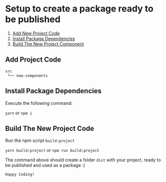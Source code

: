 # Setup to create a package ready to be published

1. [Add New Project Code](#add-project-code)
2. [Install Package Dependencies](#install-package-dependencies)
3. [Build The New Project Component](#build-the-new-feature-component)


## Add Project Code

```
src
 └── new-components
```


## Install Package Dependencies

Execute the following command:

`yarn` or `npm i`


## Build The New Project Code

Run the npm script `build:project`

`yarn build:project` or `npm run build:project`

The command above should create a folder `dist` with your project, ready to be published and used as a package :)

```
Happy Coding!
```
